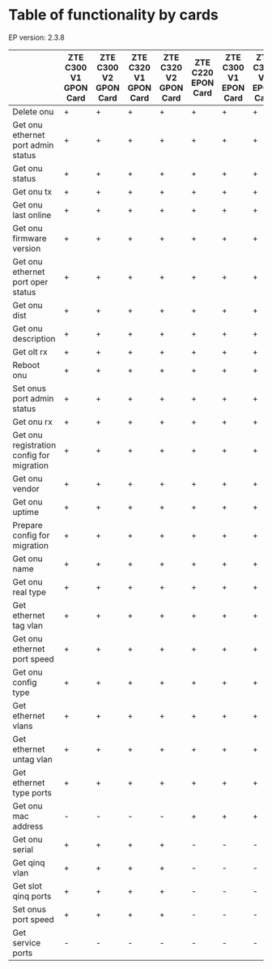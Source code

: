 # Table of functionality by cards
EP version: 2.3.8

|                                           | ZTE C300 V1 GPON Card   | ZTE C300 V2 GPON Card   | ZTE C320 V1 GPON Card   | ZTE C320 V2 GPON Card   | ZTE C220 EPON Card   | ZTE C300 V1 EPON Card   | ZTE C300 V2 EPON Card   | ZTE C320 V2 EPON Card   | BDcom P3310B EPON Card   | BDcom P3310C EPON Card   |
|-------------------------------------------|-------------------------|-------------------------|-------------------------|-------------------------|----------------------|-------------------------|-------------------------|-------------------------|--------------------------|--------------------------|
| Delete onu                                | +                       | +                       | +                       | +                       | +                    | +                       | +                       | +                       | +                        | +                        |
| Get onu ethernet port admin status        | +                       | +                       | +                       | +                       | +                    | +                       | +                       | +                       | +                        | +                        |
| Get onu status                            | +                       | +                       | +                       | +                       | +                    | +                       | +                       | +                       | +                        | +                        |
| Get onu tx                                | +                       | +                       | +                       | +                       | +                    | +                       | +                       | +                       | +                        | +                        |
| Get onu last online                       | +                       | +                       | +                       | +                       | +                    | +                       | +                       | +                       | +                        | +                        |
| Get onu firmware version                  | +                       | +                       | +                       | +                       | +                    | +                       | +                       | +                       | +                        | +                        |
| Get onu ethernet port oper status         | +                       | +                       | +                       | +                       | +                    | +                       | +                       | +                       | +                        | +                        |
| Get onu dist                              | +                       | +                       | +                       | +                       | +                    | +                       | +                       | +                       | +                        | +                        |
| Get onu description                       | +                       | +                       | +                       | +                       | +                    | +                       | +                       | +                       | +                        | +                        |
| Get olt rx                                | +                       | +                       | +                       | +                       | +                    | +                       | +                       | +                       | +                        | +                        |
| Reboot onu                                | +                       | +                       | +                       | +                       | +                    | +                       | +                       | +                       | +                        | +                        |
| Set onus port admin status                | +                       | +                       | +                       | +                       | +                    | +                       | +                       | +                       | +                        | +                        |
| Get onu rx                                | +                       | +                       | +                       | +                       | +                    | +                       | +                       | +                       | +                        | +                        |
| Get onu registration config for migration | +                       | +                       | +                       | +                       | +                    | +                       | +                       | +                       | -                        | -                        |
| Get onu vendor                            | +                       | +                       | +                       | +                       | +                    | +                       | +                       | +                       | -                        | -                        |
| Get onu uptime                            | +                       | +                       | +                       | +                       | +                    | +                       | +                       | +                       | -                        | -                        |
| Prepare config for migration              | +                       | +                       | +                       | +                       | +                    | +                       | +                       | +                       | -                        | -                        |
| Get onu name                              | +                       | +                       | +                       | +                       | +                    | +                       | +                       | +                       | -                        | -                        |
| Get onu real type                         | +                       | +                       | +                       | +                       | +                    | +                       | +                       | +                       | -                        | -                        |
| Get ethernet tag vlan                     | +                       | +                       | +                       | +                       | +                    | +                       | +                       | +                       | -                        | -                        |
| Get onu ethernet port speed               | +                       | +                       | +                       | +                       | +                    | +                       | +                       | +                       | -                        | -                        |
| Get onu config type                       | +                       | +                       | +                       | +                       | +                    | +                       | +                       | +                       | -                        | -                        |
| Get ethernet vlans                        | +                       | +                       | +                       | +                       | +                    | +                       | +                       | +                       | -                        | -                        |
| Get ethernet untag vlan                   | +                       | +                       | +                       | +                       | +                    | +                       | +                       | +                       | -                        | -                        |
| Get ethernet type ports                   | +                       | +                       | +                       | +                       | +                    | +                       | +                       | +                       | -                        | -                        |
| Get onu mac address                       | -                       | -                       | -                       | -                       | +                    | +                       | +                       | +                       | +                        | +                        |
| Get onu serial                            | +                       | +                       | +                       | +                       | -                    | -                       | -                       | -                       | -                        | -                        |
| Get qinq vlan                             | +                       | +                       | +                       | +                       | -                    | -                       | -                       | -                       | -                        | -                        |
| Get slot qinq ports                       | +                       | +                       | +                       | +                       | -                    | -                       | -                       | -                       | -                        | -                        |
| Set onus port speed                       | +                       | +                       | +                       | +                       | -                    | -                       | -                       | -                       | -                        | -                        |
| Get service ports                         | -                       | -                       | -                       | -                       | -                    | -                       | -                       | -                       | -                        | -                        |